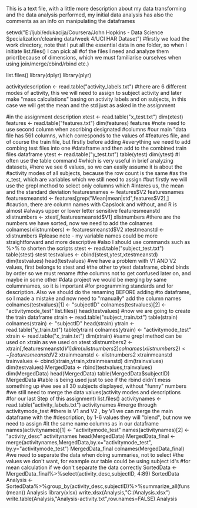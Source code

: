 This is a text file, with a little more description about my data transforming and the data analysis performed, my initial
data analysis has also the comments as an info on manipulating the dataframes

setwd("E:/ljubi/edukacija/Coursera/John Hopkins - Data Science Specialization/cleaning data/week 4/UCI HAR Dataset")
#firstly we load the work directory, note that I put all the essential data in one folder, so when I initiate list.files() I can pick all
#of the files I need and analyze them prior(because of dimensions, which we must familiarise ourselves when using join/merge/cbind/rbind etc.)

list.files()
library(dplyr)
library(plyr)

activitydescription <- read.table("activity_labels.txt")
#there are 6 different modes of activity, this we will need to assign to subject activity and later make "mass calculations" basing on activity labels and on subjects, in this case we will get the mean and the std just as asked in the assignment

#in the assignment description
xtest <- read.table("x_test.txt")
dim(xtest)
features <- read.table("features.txt")
dim(features)
features
#note need to use second column when ascribing designated
#columns
#our main "data file has 561 columns, which corresponds to the values of 
#features file, and of course the train file, but firstly before adding
#everything we need to add combing test files into one
#dataframe and then add to the combined train files dataframe
ytest <- read.table("y_test.txt")
table(ytest)
dim(ytest)
#I often use the table command
#which is very useful in brief analyzing datasets, 
#here we see 6 values, so we can easily assume it is about the
#activity modes of all subjects, because the row count is the same
#as the x_test, which are variables which we still need to assign
#but firstly we will use the grepl method to select only columns which
#interes us, the mean and the standard deviation
featuresnames <- features$V2
featuresnames
featuresmeanstd <- features[grep("Mean|mean|std",features$V2),]
#caution, there are column names with Capslock and without, and R is almost
#always upper or lower letter sensitive
featuresmeanstd
xlistnumbers <- xtest[,featuresmeanstd$V1]
xlistnumbers
#there are the numbers we have sorted, now we need to add the colnames
colnames(xlistnumbers) <- featuresmeanstd$V2
xtestmeanstd <- xlistnumbers
#please note - my variable names could be more straightforward and more descriptive
#also I should use commands such as %>% to shorten the scripts
stest <- read.table("subject_test.txt")
table(stest)
stest
testvalues <- cbind(stest,ytest,xtestmeanstd)
dim(testvalues)
head(testvalues)
#we have a problem with V1 AND V2 values, first belongs to stest and
#the other to ytest dataframe, cbind binds by order so we must rename
#the columns not to get confused later on, and maybe in some other
#data project we would be merging by same columnnames, so it is important
#for programming standards and for description. Also we should do the renaming BEFORE adding
#to dataframe, so I made a mistake and now need to "manually" add the column names
colnames(testvalues)[1] <- "subjectID"
colnames(testvalues)[2] <- "activitymode_test"
list.files()
head(testvalues)
#now we are going to create the train dataframe
strain <- read.table("subject_train.txt")
table(strain)
colnames(strain) <- "subjectID"
head(strain)
ytrain <- read.table("y_train.txt")
table(ytrain)
colnames(ytrain) <- "activitymode_test"
xtrain <- read.table("x_train.txt")
dim(xtrain)
#same grepl method can be used on xtrain as we used on xtest
xlistnumbers2 <- xtrain[,featuresmeanstd$V1]
dim(xlistnumbers2)
colnames(xlistnumbers2) <- featuresmeanstd$V2
xtrainmeanstd <- xlistnumbers2
xtrainmeanstd
trainvalues <- cbind(strain,ytrain,xtrainmeanstd)
dim(trainvalues)
dim(testvalues)
MergedData <- rbind(testvalues,trainvalues)
dim(MergedData)
head(MergedData)
table(MergedData$subjectID)
MergedData
#table is being used just to see if the rbind didn't mess something up
#we see all 30 subjects displayed, without "funny" numbers
#we still need to merge the data values(activity modes and descriptions
#for our last Step of this assignment)
list.files()
activitynames <- read.table("activity_labels.txt")
activitynames
#merge through activitymode_test
#there is V1 and V2 , by V1 we can merge the main dataframe with the
#description, by 1-6 values they will "blend", but now we need to assign
#it the same name columns as in our dataframe
names(activitynames)[1] <- "activitymode_test"
names(activitynames)[2] <- "activity_desc"
activitynames
head(MergedData)
MergedData_final <- merge(activitynames,MergedData,by.x="activitymode_test", by.y="activitymode_test")
MergedData_final
colnames(MergedData_final)
#we need to separate the data when doing summaries, not to select
#the values we don't want, for example our table could be using subject id's
#for mean calculation if we don't separate the data correctly
SortedData <- MergedData_final%>%select(activity_desc,subjectID, 4:89)
SortedData
Analysis <- SortedData%>%group_by(activity_desc,subjectID)%>%summarize_all(funs(mean))
Analysis
library(xlsx)
write.xlsx(Analysis,"C:/Analysis.xlsx")
write.table(Analysis,"Analysis-activity.txt",row.names=FALSE)
Analysis
